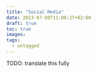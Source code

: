 ```yaml
---
title: "Social Media"
date: 2023-07-08T11:08:27+02:00
draft: true
toc: true
images:
tags:
  - untagged
---
```


TODO: translate this fully